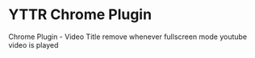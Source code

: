 # YTTR Chrome Plugin
Chrome Plugin - Video Title remove whenever fullscreen mode youtube video is played
